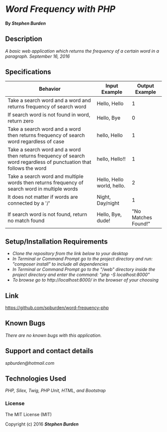 # _Word Frequency with PHP_

#### By _**Stephen Burden**_

## Description
_A basic web application which returns the frequency of a certain word in a paragraph. September 16, 2016_

## Specifications
| Behavior | Input Example | Output Example |
| --- | --- | --- |
| Take a search word and a word and returns frequency of search word | Hello, Hello | 1 |
| If search word is not found in word, return zero | Hello, Bye | 0 |
| Take a search word and a word then returns frequency of search word regardless of case | hello, Hello | 1 |
| Take a search word and a word then returns frequency of search word regardless of punctuation that follows the word | hello, Hello!! | 1 |
| Take a search word and multiple words then returns frequency of search word in multiple words | Hello, Hello world, hello. | 2 |
| It does not matter if words are connected by a '/' | Night, Day/night | 1 |
| If search word is not found, return no match found | Hello, Bye, dude! | "No Matches Found!" |



## Setup/Installation Requirements
* _Clone the repository from the link below to your desktop_
* _In Terminal or Command Prompt go to the project directory and run: "composer install" to include all dependencies_
* _In Terminal or Command Prompt go to the "/web" directory inside the project directory and enter the command: "php -S localhost:8000"_
* _To browse go to http://localhost:8000/ in the browser of your choosing_

## Link
https://github.com/spburden/word-frequency-php

## Known Bugs
_There are no known bugs with this application._

## Support and contact details
_spburden@hotmail.com_

## Technologies Used
_PHP, Silex, Twig, PHP Unit, HTML, and Bootstrap_

### License
The MIT License (MIT)

Copyright (c) 2016 **_Stephen Burden_**
